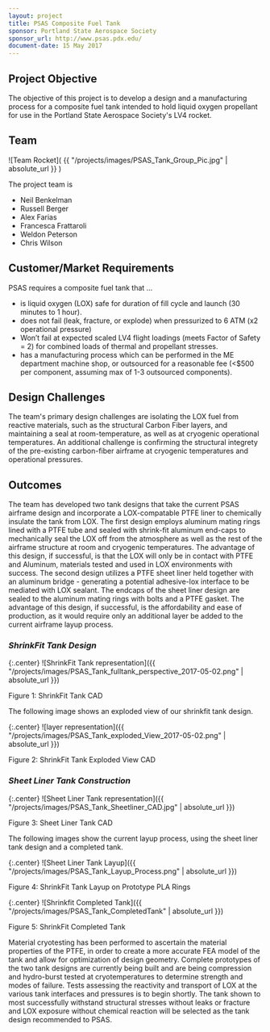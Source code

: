 ```yaml
---
layout: project
title: PSAS Composite Fuel Tank 
sponsor: Portland State Aerospace Society
sponsor_url: http://www.psas.pdx.edu/
document-date: 15 May 2017
---
```


## Project Objective

The objective of this project is to develop a design and a manufacturing process for a composite fuel tank intended to hold liquid oxygen propellant for use in the Portland State Aerospace Society's LV4 rocket. 

## Team

![Team Rocket]( {{ "/projects/images/PSAS_Tank_Group_Pic.jpg" | absolute_url }} )

The project team is

* Neil Benkelman
* Russell Berger
* Alex Farias
* Francesca Frattaroli
* Weldon Peterson
* Chris Wilson

## Customer/Market Requirements

PSAS requires a composite fuel tank that ...

- is liquid oxygen (LOX) safe for duration of fill cycle and launch (30 minutes to 1 hour).
- does not fail (leak, fracture, or explode) when pressurized to 6 ATM (x2 operational pressure)
- Won’t fail at expected scaled LV4 flight loadings (meets Factor of Safety = 2) for combined loads of thermal and propellant stresses.
- has a manufacturing process which can be performed in the ME department machine shop, or outsourced for a reasonable fee (<$500 per component, assuming max of 1-3 outsourced components).


## Design Challenges

The team's primary design challenges are isolating the LOX fuel from reactive materials, such as the structural Carbon Fiber layers, and maintaining a seal at room-temperature, as well as at cryogenic operational temperatures. An additional challenge is confirming the structural integrety of the pre-existing carbon-fiber airframe at cryogenic temperatures and operational pressures.

## Outcomes

The team has developed two tank designs that take the current PSAS airframe design and incorporate a LOX-compatable PTFE liner to chemically insulate the tank from LOX. The first design employs aluminum mating rings lined with a PTFE tube and sealed with shrink-fit aluminum end-caps to mechanically seal the LOX off from the atmosphere as well as the rest of the airframe structure at room and cryogenic temperatures. The advantage of this design, if successful, is that the LOX will only be in contact with PTFE and Aluminum, materials tested and used in LOX environments with success.
The second design utilizes a PTFE sheet liner held together with an aluminum bridge - generating a potential adhesive-lox interface to be mediated with LOX sealant. The endcaps of the sheet liner design are sealed to the aluminum mating rings with bolts and a PTFE gasket. The advantage of this design, if successful, is the affordability and ease of production, as it would require only an additional layer be added to the current airframe layup process.


### *ShrinkFit Tank Design*

{:.center}
![ShrinkFit Tank representation]({{ "/projects/images/PSAS_Tank_fulltank_perspective_2017-05-02.png" | absolute_url }})
<figcaption class="center">
Figure 1: ShrinkFit Tank CAD
</figcaption>

The following image shows an exploded view of our shrinkfit tank design.

{:.center}
![layer representation]({{ "/projects/images/PSAS_Tank_exploded_View_2017-05-02.png" | absolute_url }})
<figcaption class="center">
Figure 2: ShrinkFit Tank Exploded View CAD
</figcaption>

### *Sheet Liner Tank Construction*

{:.center}
![Sheet Liner Tank representation]({{ "/projects/images/PSAS_Tank_Sheetliner_CAD.jpg" | absolute_url }})
<figcaption class="center">
Figure 3: Sheet Liner Tank CAD
</figcaption>

The following images show the current layup process, using the sheet liner tank design and a completed tank.

{:.center}
![Sheet Liner Tank Layup]({{ "/projects/images/PSAS_Tank_Layup_Process.png" | absolute_url }})
<figcaption class="center">
Figure 4: ShrinkFit Tank Layup on Prototype PLA Rings
</figcaption>

{:.center}
![Shrinkfit Completed Tank]({{ "/projects/images/PSAS_Tank_CompletedTank" | absolute_url }})
<figcaption class="center">
Figure 5: ShrinkFit Completed Tank
</figcaption>

Material cryotesting has been performed to ascertain the material properties of the PTFE, in order to create a more accurate FEA model of the tank and allow for optimization of design geometry. Complete prototypes of the two tank designs are currently being built and are being compression and hydro-burst tested at cryotemperatures to determine strength and modes of failure. Tests assessing the reactivity and transport of LOX at the various tank interfaces and pressures is to begin shortly. The tank shown to most successfully withstand structural stresses without leaks or fracture and LOX exposure without chemical reaction will be selected as the tank design recommended to PSAS.
